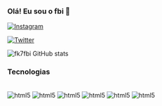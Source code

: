 ### Olá! Eu sou o fbi 🦇

[![Instagram](https://img.shields.io/badge/Instagram-E4405F?style=for-the-badge&logo=instagram&logoColor=white)](https://www.instagram.com/fk7fbi/)

[![Twitter](https://img.shields.io/badge/Twitter-1DA1F2?style=for-the-badge&logo=twitter&logoColor=white)](https://twitter.com/iS2ash)

![fk7fbi GitHub stats](https://github-readme-stats.vercel.app/api?username=fk7fbi&show_icons=true&theme=radical)

### Tecnologias

<div style="display: inline_block"><br/>
 <img align="center" alt="html5" src="https://img.shields.io/badge/HTML5-E34F26?style=for-the-badge&logo=html5&logoColor=white" />
 <img align="center" alt="html5" src="https://img.shields.io/badge/CSS3-1572B6?style=for-the-badge&logo=css3&logoColor=white" />
 <img align="center" alt="html5" src="https://img.shields.io/badge/JavaScript-323330?style=for-the-badge&logo=javascript&logoColor=F7DF1E" />
 <img align="center" alt="html5" src="https://img.shields.io/badge/Node.js-43853D?style=for-the-badge&logo=node.js&logoColor=white" />
 <img align="center" alt="html5" src="https://img.shields.io/badge/React-20232A?style=for-the-badge&logo=react&logoColor=61DAFB" />
 <img align="center" alt="html5" src="https://img.shields.io/badge/TypeScript-007ACC?style=for-the-badge&logo=typescript&logoColor=white" />
 </div>
